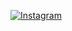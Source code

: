 [![Instagram](https://img.shields.io/badge/Instagram-%23E4405F.svg?style=for-the-badge&logo=instagram&logoColor=white)](https://instagram.com/theofanietia)
